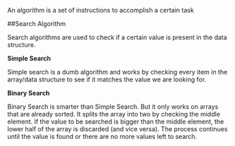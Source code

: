 An algorithm is a set of instructions to accomplish a certain task

##Search Algorithm

Search algorithms are used to check if a certain value is present in the data structure.


**Simple Search**

Simple search is a dumb algorithm and works by checking every item in the array/data structure to see if it matches the value we are looking for.

**Binary Search**

Binary Search is smarter than Simple Search. But it only works on arrays that are already sorted. It splits the array into two by checking the middle element. If the value to be searched is bigger than the middle element, the lower half of the array is discarded (and vice versa). The process continues until the value is found or there are no more values left to search.